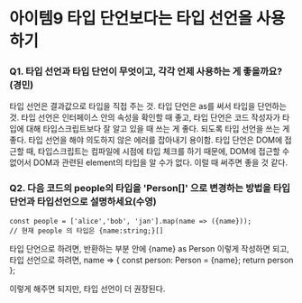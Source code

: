 # 아이템9 타입 단언보다는 타입 선언을 사용하기

### Q1. 타입 선언과 타입 단언이 무엇이고, 각각 언제 사용하는 게 좋을까요? (경민)

타입 선언은 결과값으로 타입을 직접 주는 것.
타입 단언은 as를 써서 타입을 단언하는 것.
타입 선언은 인터페이스 안의 속성을 확인할 때 좋고, 타입 단언은 코드 작성자가 타입에 대해 타입스크립트보다 잘 알고 있을 때 쓰는 게 좋다.
되도록 타입 선언을 쓰는 게 좋다. 타입 선언을 해야 의도하지 않은 에러를 잡아내기 용이함.
타입 단언은 DOM에 접근할 때, 타입스크립트는 컴파일에 시점에 타입 체크를 하기 때문에, DOM에 접근할 수 없어서 DOM과 관련된 element의 타입을 알 수가 없다.
이럴 때 써주면 좋을 것 같다.

### Q2. 다음 코드의 people의 타입을 'Person[]' 으로 변경하는 방법을 타입 단언과 타입선언으로 설명하세요(수영)
```
const people = ['alice','bob', 'jan'].map(name => ({name}));
// 현재 people 의 타입은 {name:string;}[]
```

타입 단언으로 하려면, 반환하는 부분 안에 {name} as Person 이렇게 작성하면 되고,
타입 선언으로 하려면, 
name => {
const person: Person = {name}; 
return person
};

이렇게 해주면 되지만, 타입 선언이 더 권장된다.

